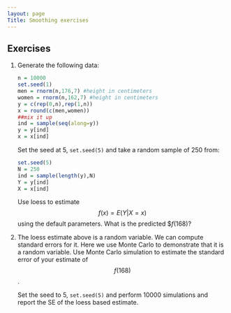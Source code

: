 ```yaml
---
layout: page
Title: Smoothing exercises
---
```



## Exercises


1. Generate the following data:
  
    
    ```r
    n = 10000
    set.seed(1)
    men = rnorm(n,176,7) #height in centimeters
    women = rnorm(n,162,7) #height in centimeters
    y = c(rep(0,n),rep(1,n))
    x = round(c(men,women))
    ##mix it up
    ind = sample(seq(along=y))
    y = y[ind]
    x = x[ind]
    ```

    Set the seed at 5, `set.seed(5)` and take a random sample of 250 from:

    
    ```r
    set.seed(5)
    N = 250
    ind = sample(length(y),N)
    Y = y[ind]
    X = x[ind]
    ```

    Use loess to estimate $$f(x)=E(Y|X=x)$$ using the default parameters. What is the predicted $$f(168)$?



2. The loess estimate above is a random variable. We can compute standard errors for it. Here we use Monte Carlo to demonstrate that it is a random variable. Use Monte Carlo simulation to estimate the standard error of your estimate of $$f(168)$$. 

    Set the seed to 5, `set.seed(5)` and perform 10000 simulations and report the SE of the loess based estimate.




